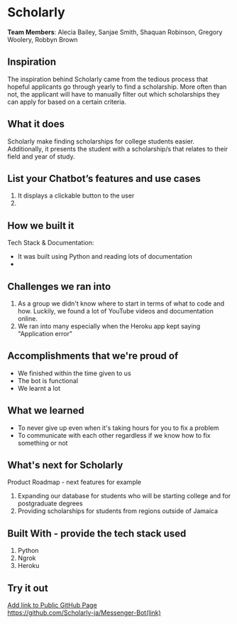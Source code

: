 # Scholarly

[//]: <> (Please use this Winning Hackathon Application as an example:
https://devpost.com/software/rewise-ai-powered-revision-bot)

**Team Members**: Alecia Bailey, Sanjae Smith, Shaquan Robinson, Gregory Woolery, Robbyn Brown

## Inspiration
The inspiration behind Scholarly came from the tedious process that hopeful applicants go through yearly to find a scholarship. More often than not, the applicant will have to manually filter out which scholarships they can apply for based on a certain criteria. 


## What it does
Scholarly make finding scholarships for college students easier. Additionally, it presents the student with a scholarship/s that relates to their field and year of study.


## List your Chatbot’s features and use cases
1. It displays a clickable button to the user 
2. 


## How we built it
Tech Stack & Documentation:
 * It was built using Python and reading lots of documentation 
 *


## Challenges we ran into
1. As a group we didn't know where to start in terms of what to code and how. Luckily, we found a lot of YouTube videos and documentation online. 
2. We ran into many especially when the Heroku app kept saying "Application error"
 
 
## Accomplishments that we're proud of
* We finished within the time given to us
* The bot is functional
* We learnt a lot


## What we learned
* To never give up even when it's taking hours for you to fix a problem
* To communicate with each other regardless if we know how to fix something or not


## What's next for Scholarly
Product Roadmap - next features for example
1. Expanding our database for students who will be starting college and for postgraduate degrees
2. Providing scholarships for students from regions outside of Jamaica


## Built With - provide the tech stack used 
 1. Python
 2. Ngrok
 3. Heroku
 


## Try it out
[Add link to Public GitHub Page](link) </br>
https://github.com/Scholarly-ja/Messenger-Bot(link)
